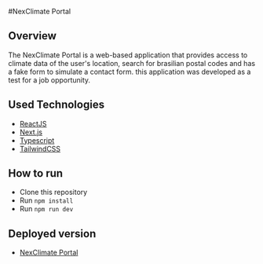 #NexClimate Portal

## Overview

The NexClimate Portal is a web-based application that provides access to climate data of the user's location, search for brasilian postal codes and has a fake form to simulate a contact form.
this application was developed as a test for a job opportunity.

## Used Technologies
- [ReactJS](https://reactjs.org/)
- [Next.js](https://nextjs.org/)
- [Typescript](https://www.typescriptlang.org/)
- [TailwindCSS](https://tailwindcss.com/)

## How to run
- Clone this repository
- Run `npm install`
- Run `npm run dev`

## Deployed version
- [NexClimate Portal](https://nexclimate-portal.vercel.app/)



